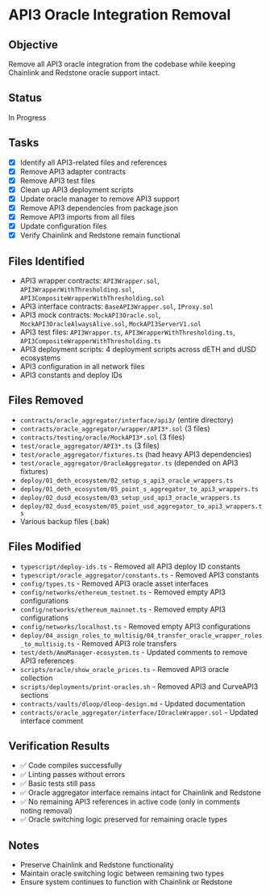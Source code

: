 # API3 Oracle Integration Removal

## Objective
Remove all API3 oracle integration from the codebase while keeping Chainlink and Redstone oracle support intact.

## Status
In Progress

## Tasks
- [x] Identify all API3-related files and references
- [x] Remove API3 adapter contracts
- [x] Remove API3 test files
- [x] Clean up API3 deployment scripts
- [x] Update oracle manager to remove API3 support
- [x] Remove API3 dependencies from package.json
- [x] Remove API3 imports from all files
- [x] Update configuration files
- [x] Verify Chainlink and Redstone remain functional

## Files Identified
- API3 wrapper contracts: `API3Wrapper.sol`, `API3WrapperWithThresholding.sol`, `API3CompositeWrapperWithThresholding.sol`
- API3 interface contracts: `BaseAPI3Wrapper.sol`, `IProxy.sol`
- API3 mock contracts: `MockAPI3Oracle.sol`, `MockAPI3OracleAlwaysAlive.sol`, `MockAPI3ServerV1.sol`
- API3 test files: `API3Wrapper.ts`, `API3WrapperWithThresholding.ts`, `API3CompositeWrapperWithThresholding.ts`
- API3 deployment scripts: 4 deployment scripts across dETH and dUSD ecosystems
- API3 configuration in all network files
- API3 constants and deploy IDs

## Files Removed
- `contracts/oracle_aggregator/interface/api3/` (entire directory)
- `contracts/oracle_aggregator/wrapper/API3*.sol` (3 files)
- `contracts/testing/oracle/MockAPI3*.sol` (3 files)
- `test/oracle_aggregator/API3*.ts` (3 files)
- `test/oracle_aggregator/fixtures.ts` (had heavy API3 dependencies)
- `test/oracle_aggregator/OracleAggregator.ts` (depended on API3 fixtures)
- `deploy/01_deth_ecosystem/02_setup_s_api3_oracle_wrappers.ts`
- `deploy/01_deth_ecosystem/05_point_s_aggregator_to_api3_wrappers.ts`
- `deploy/02_dusd_ecosystem/03_setup_usd_api3_oracle_wrappers.ts`
- `deploy/02_dusd_ecosystem/05_point_usd_aggregator_to_api3_wrappers.ts`
- Various backup files (.bak)

## Files Modified
- `typescript/deploy-ids.ts` - Removed all API3 deploy ID constants
- `typescript/oracle_aggregator/constants.ts` - Removed API3 constants
- `config/types.ts` - Removed API3 oracle asset interfaces
- `config/networks/ethereum_testnet.ts` - Removed empty API3 configurations
- `config/networks/ethereum_mainnet.ts` - Removed empty API3 configurations  
- `config/networks/localhost.ts` - Removed empty API3 configurations
- `deploy/04_assign_roles_to_multisig/04_transfer_oracle_wrapper_roles_to_multisig.ts` - Removed API3 role transfers
- `test/deth/AmoManager-ecosystem.ts` - Updated comments to remove API3 references
- `scripts/oracle/show_oracle_prices.ts` - Removed API3 oracle collection
- `scripts/deployments/print-oracles.sh` - Removed API3 and CurveAPI3 sections
- `contracts/vaults/dloop/dloop-design.md` - Updated documentation
- `contracts/oracle_aggregator/interface/IOracleWrapper.sol` - Updated interface comment

## Verification Results
- ✅ Code compiles successfully
- ✅ Linting passes without errors
- ✅ Basic tests still pass
- ✅ Oracle aggregator interface remains intact for Chainlink and Redstone
- ✅ No remaining API3 references in active code (only in comments noting removal)
- ✅ Oracle switching logic preserved for remaining oracle types

## Notes
- Preserve Chainlink and Redstone functionality
- Maintain oracle switching logic between remaining two types
- Ensure system continues to function with Chainlink or Redstone